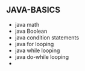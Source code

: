 ## JAVA-BASICS 
* java math 
* java Boolean  
* java condition statements
* java for looping
* java while looping
* java do-while looping
* 

